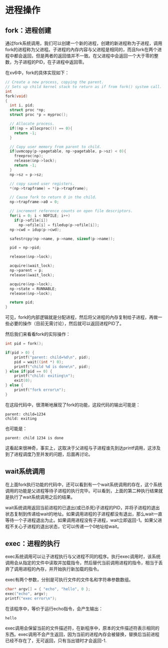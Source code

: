 # 进程操作

## fork：进程创建

通过fork系统调用，我们可以创建一个新的进程，创建的新进程称为子进程，调用fork的进程称为父进程。子进程的內存内容与父进程是相同的，而且fork在两个进程中都会返回，但是两者的返回值并不一致。在父进程中会返回一个大于零的整数，为子进程的PID，在子进程中返回零。

在xv6中，fork的具体实现如下：

```c
// Create a new process, copying the parent.
// Sets up child kernel stack to return as if from fork() system call.
int
fork(void)
{
  int i, pid;
  struct proc *np;
  struct proc *p = myproc();

  // Allocate process.
  if((np = allocproc()) == 0){
    return -1;
  }

  // Copy user memory from parent to child.
  if(uvmcopy(p->pagetable, np->pagetable, p->sz) < 0){
    freeproc(np);
    release(&np->lock);
    return -1;
  }
  np->sz = p->sz;

  // copy saved user registers.
  *(np->trapframe) = *(p->trapframe);

  // Cause fork to return 0 in the child.
  np->trapframe->a0 = 0;

  // increment reference counts on open file descriptors.
  for(i = 0; i < NOFILE; i++)
    if(p->ofile[i])
      np->ofile[i] = filedup(p->ofile[i]);
  np->cwd = idup(p->cwd);

  safestrcpy(np->name, p->name, sizeof(p->name));

  pid = np->pid;

  release(&np->lock);

  acquire(&wait_lock);
  np->parent = p;
  release(&wait_lock);

  acquire(&np->lock);
  np->state = RUNNABLE;
  release(&np->lock);

  return pid;
}
```

可见，fork的内部逻辑就是分配进程，然后将父进程的內存复制给子进程，再做一些必要的操作（目前无需讨论），然后就可以返回进程PID了。

然后我们来看看fork的实际操作：

```c
int pid = fork();

if(pid > 0) {
    printf("parent: child=%d\n", pid);
    pid = wait((int *) 0);
    printf("child %d is done\n", pid);
} else if(pid == 0) {
    printf("child: exiting\n");
    exit(0);
} else {
    printf("fork error\n");
}
```

在这段代码中，很清晰地展现了fork的功能，这段代码的输出可能是：

```
parent: child=1234
child: exiting
```

也可能是：

```
parent: child 1234 is done
```

这看起来很神奇，事实上，这取决于父进程与子进程谁先到达printf调用，这涉及到了进程调度乃至并发的问题，后面再讨论。

## wait系统调用

在上面fork执行功能的代码中，还可以看到有一个wait系统调用的存在，这个系统调用的功能是父进程等待子进程的执行完毕。可以看到，上面的第二种执行结果就是执行了wait系统调用之后的结果。

wait系统调用返回当前进程的已退出(或已杀死)子进程的PID，并将子进程的退出状态复制到传递给wait的地址。如果调用进程的子进程都没有退出，那么wait一直等待一个子进程退出为止。如果调用进程没有子进程，wait立即返回-1。如果父进程不关心子进程的退出状态，它可以传递一个0地址给wait。

## exec：进程的执行

exec系统调用可以让子进程执行与父进程不同的程序。执行exec调用时，该系统调用会从指定的文件中读取并加载指令，然后替代当前调用进程的指令，相当于丢弃了调用进程的內存，并开始执行新加载的指令。

exec有两个参数，分别是可执行文件的文件名和字符串参数数组。

```c
char* argv[] = { "echo", "hello", 0 };
exec("echo", argv);
printf("exec error\n");
```

在该程序中，等价于运行echo指令，会产生输出：

```
hello
```

exec调用会保留当前的文件描述符，在新程序中，原本的文件描述符表示相同的东西。exec调用不会产生返回，因为当前的进程內存会被替换，替换后当前进程已经不存在了，无可返回，只有当出错时才会返回-1.